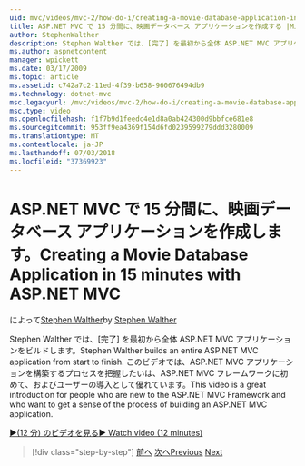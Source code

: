 ```yaml
---
uid: mvc/videos/mvc-2/how-do-i/creating-a-movie-database-application-in-15-minutes-with-aspnet-mvc
title: ASP.NET MVC で 15 分間に、映画データベース アプリケーションを作成する |Microsoft Docs
author: StephenWalther
description: Stephen Walther では、[完了] を最初から全体 ASP.NET MVC アプリケーションをビルドします。 このビデオでは、新しい ASP.NET MVC の F. にいる人たちの導入として優れていますが、.
ms.author: aspnetcontent
manager: wpickett
ms.date: 03/17/2009
ms.topic: article
ms.assetid: c742a7c2-11ed-4f39-b658-960676494db9
ms.technology: dotnet-mvc
msc.legacyurl: /mvc/videos/mvc-2/how-do-i/creating-a-movie-database-application-in-15-minutes-with-aspnet-mvc
msc.type: video
ms.openlocfilehash: f1f7b9d1feedc4e1d8a0ab424300d9bbfce681e8
ms.sourcegitcommit: 953ff9ea4369f154d6fd0239599279ddd3280009
ms.translationtype: MT
ms.contentlocale: ja-JP
ms.lasthandoff: 07/03/2018
ms.locfileid: "37369923"
---
```

<a name="creating-a-movie-database-application-in-15-minutes-with-aspnet-mvc"></a><span data-ttu-id="b5b0f-104">ASP.NET MVC で 15 分間に、映画データベース アプリケーションを作成します。</span><span class="sxs-lookup"><span data-stu-id="b5b0f-104">Creating a Movie Database Application in 15 minutes with ASP.NET MVC</span></span>
====================
<span data-ttu-id="b5b0f-105">によって[Stephen Walther](https://github.com/StephenWalther)</span><span class="sxs-lookup"><span data-stu-id="b5b0f-105">by [Stephen Walther](https://github.com/StephenWalther)</span></span>

<span data-ttu-id="b5b0f-106">Stephen Walther では、[完了] を最初から全体 ASP.NET MVC アプリケーションをビルドします。</span><span class="sxs-lookup"><span data-stu-id="b5b0f-106">Stephen Walther builds an entire ASP.NET MVC application from start to finish.</span></span> <span data-ttu-id="b5b0f-107">このビデオでは、ASP.NET MVC アプリケーションを構築するプロセスを把握したいは、ASP.NET MVC フレームワークに初めて、およびユーザーの導入として優れています。</span><span class="sxs-lookup"><span data-stu-id="b5b0f-107">This video is a great introduction for people who are new to the ASP.NET MVC Framework and who want to get a sense of the process of building an ASP.NET MVC application.</span></span>

[<span data-ttu-id="b5b0f-108">&#9654;(12 分) のビデオを見る</span><span class="sxs-lookup"><span data-stu-id="b5b0f-108">&#9654; Watch video (12 minutes)</span></span>](https://channel9.msdn.com/Blogs/ASP-NET-Site-Videos/creating-a-movie-database-application-in-15-minutes-with-aspnet-mvc)

> [!div class="step-by-step"]
> <span data-ttu-id="b5b0f-109">[前へ](creating-a-tasklist-application-with-aspnet-mvc.md)
> [次へ](understanding-models-views-and-controllers.md)</span><span class="sxs-lookup"><span data-stu-id="b5b0f-109">[Previous](creating-a-tasklist-application-with-aspnet-mvc.md)
[Next](understanding-models-views-and-controllers.md)</span></span>
